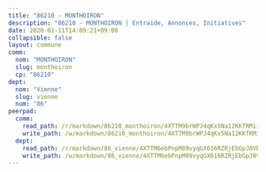 ```yaml
---
title: "86210 - MONTHOIRON"
description: "86210 - MONTHOIRON | Entraide, Annonces, Initiatives"
date: 2020-01-11T14:09:21+09:00
collapsible: false
layout: commune
comm:
  nom: "MONTHOIRON"
  slug: monthoiron
  cp: "86210"
dept:
  nom: "Vienne"
  slug: vienne
  num: "86"
peerpad:
  comm:
    read_path: /r/markdown/86210_monthoiron/4XTTM9brWPJ4qKx5Na12KKfRMii8cNByKCaApPQogHmvSt1f5
    write_path: /w/markdown/86210_monthoiron/4XTTM9brWPJ4qKx5Na12KKfRMii8cNByKCaApPQogHmvSt1f5-K3TgUojE9SA5zSYYhoGr9aSFfQuhnYh1hqeKJZbruPkUCPWc4DxRewpr3RtTJLTBG6rvD4FEwprBVam2PJpg2EnZiPEee6nDKzLvGZ7Y83bES7trEZh8uwdNEjnV55eTxkZeeMhH
  dept:
    read_path: /r/markdown/86_vienne/4XTTM6ebPnpM89vyqGX616RZRjEbGpJ8VDNVdSCrMHCb86ALN
    write_path: /w/markdown/86_vienne/4XTTM6ebPnpM89vyqGX616RZRjEbGpJ8VDNVdSCrMHCb86ALN-K3TgUEmU2PzobkNvYrNtR4DXtgm1qYeknzdEZmszmUFpRSMDjV62q8xZv1nUQEJqGnnT9H399N9TnzZMyT3rgAM3pHPbqGxVD33vWNzCSkbf2kxHwBfenpixiJuwbWaCBERwmNeA
---
```


